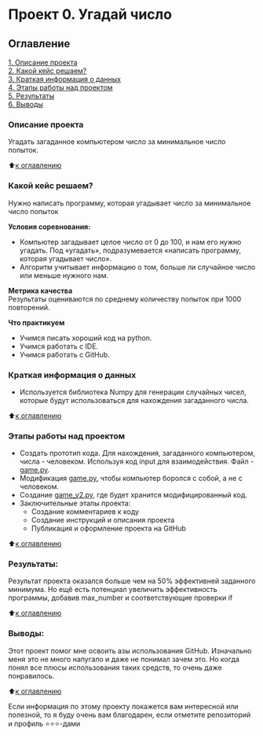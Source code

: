 # Проект 0. Угадай число

## Оглавление  
[1. Описание проекта](#описание-проекта)  
[2. Какой кейс решаем?](#Какой-кейс-решаем)  
[3. Краткая информация о данных](#Краткая-информация-о-данных)  
[4. Этапы работы над проектом](#Этапы-работы-над-проектом)  
[5. Результаты](#результаты)    
[6. Выводы](#Выводы) 

### Описание проекта    
Угадать загаданное компьютером число за минимальное число попыток.

:arrow_up:[к оглавлению](#оглавление)


### Какой кейс решаем?    
Нужно написать программу, которая угадывает число за минимальное число попыток

**Условия соревнования:**  
- Компьютер загадывает целое число от 0 до 100, и нам его нужно угадать. Под «угадать», подразумевается «написать программу, которая угадывает число».
- Алгоритм учитывает информацию о том, больше ли случайное число или меньше нужного нам.

**Метрика качества**     
Результаты оцениваются по среднему количеству попыток при 1000 повторений.

**Что практикуем**     
* Учимся писать хороший код на python.
* Учимся работать с IDE.
* Учимся работать с GitHub.


### Краткая информация о данных
* Используется библиотека Numpy для генерации случайных чисел,<br>
  которые будут использоваться для нахождения загаданного числа.
  
:arrow_up:[к оглавлению](#оглавление)


### Этапы работы над проектом  
* Создать прототип кода. Для нахождения, загаданного компьютером, числа - человеком. Используя код input для взаимодействия. Файл - [game.py](/project_0/game.py).
* Модификация [game.py](/project_0/game.py), чтобы компьютер боролся с собой, а не с человеком.
* Создание [game_v2.py](/project_0/game_v2.py), где будет хранится модифицированный код.
* Заключительные этапы проекта:
  * Создание комментариев к коду
  * Создание инструкций и описания проекта
  * Публикация и оформление проекта на GitHub

:arrow_up:[к оглавлению](#оглавление)


### Результаты:  
Результат проекта оказался больше чем на 50% эффективней заданного минимума. Но ещё есть потенциал увеличить эффективность программы, добавив max_number и соответствующие проверки if

:arrow_up:[к оглавлению](#оглавление)


### Выводы:  
Этот проект помог мне освоить азы использования GitHub. Изначально меня это не много напугало и даже не понимал зачем это. Но когда понял все плюсы использования таких средств, то очень даже понравилось.

:arrow_up:[к оглавлению](#оглавление)


Если информация по этому проекту покажется вам интересной или полезной, то я буду очень вам благодарен, если отметите репозиторий и профиль ⭐️⭐️⭐️-дами